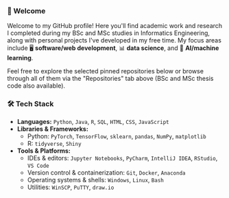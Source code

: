 ### 👋 Welcome
Welcome to my GitHub profile! Here you'll find academic work and research I completed during my BSc and MSc studies in Informatics Engineering, along with personal projects I've developed in my free time. My focus areas include 🖥️ **software/web development**, 📊 **data science**, and 🤖 **AI/machine learning**. 

Feel free to explore the selected pinned repositories below or browse through all of them via the "Repositories" tab above (BSc and MSc thesis code also available).

### 🛠️ Tech Stack
- **Languages:** `Python`, `Java`, `R`, `SQL`, `HTML`, `CSS`, `JavaScript`
- **Libraries & Frameworks:**
  - Python: `PyTorch`, `TensorFlow`, `sklearn`, `pandas`, `NumPy`, `matplotlib`
  - R: `tidyverse`, `Shiny`
- **Tools & Platforms:**
  - IDEs & editors: `Jupyter Notebooks`, `PyCharm`, `IntelliJ IDEA`, `RStudio`, `VS Code` 
  - Version control & containerization: `Git`, `Docker`, `Anaconda`  
  - Operating systems & shells: `Windows`, `Linux`, `Bash`   
  - Utilities: `WinSCP`, `PuTTY`, `draw.io`

<!---
akoutsop1909/akoutsop1909 is a ✨ special ✨ repository because its `README.md` (this file) appears on your GitHub profile.
You can click the Preview link to take a look at your changes.
--->
